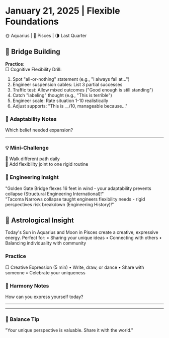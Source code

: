 # January 21, 2025 | Flexible Foundations  
🌞 Aquarius | 🌙 Pisces | 🌗 Last Quarter  

## 🌉 Bridge Building  

**Practice:**  
□ Cognitive Flexibility Drill:  
1. Spot "all-or-nothing" statement (e.g., "I always fail at...")  
2. Engineer suspension cables: List 3 partial successes  
3. Traffic test: Allow mixed outcomes ("Good enough is still standing")  
1. Catch "labeling" thought (e.g., "This is terrible")  
2. Engineer scale: Rate situation 1-10 realistically  
3. Adjust supports: "This is __/10, manageable because..."  

### 📝 Adaptability Notes  
Which belief needed expansion?  
_______________________

### 💡 Mini-Challenge  
🌉 Walk different path daily  
🧱 Add flexibility joint to one rigid routine  

### 💫 Engineering Insight  
"Golden Gate Bridge flexes 16 feet in wind - your adaptability prevents collapse (Structural Engineering International)!"  
"Tacoma Narrows collapse taught engineers flexibility needs - rigid perspectives risk breakdown (Engineering History)!"  

## 🌟 Astrological Insight
Today's Sun in Aquarius and Moon in Pisces create a creative, expressive energy. Perfect for:
• Sharing your unique ideas
• Connecting with others
• Balancing individuality with community

### Practice
□ Creative Expression (5 min)
  • Write, draw, or dance
  • Share with someone
  • Celebrate your uniqueness

### 📝 Harmony Notes
How can you express yourself today?
_______________________
_______________________

### 💫 Balance Tip
"Your unique perspective is valuable. Share it with the world." 